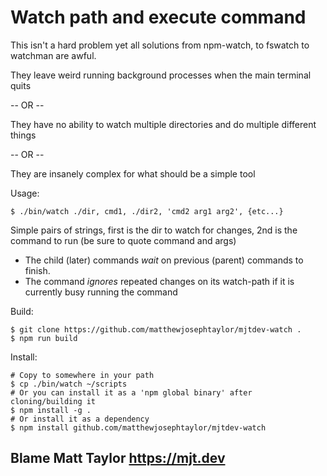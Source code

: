 # Watch path and execute command

This isn't a hard problem yet all solutions from npm-watch, to fswatch to watchman are awful.

They leave weird running background processes when the main terminal quits

-- OR --

They have no ability to watch multiple directories and do multiple different things

-- OR --

They are insanely complex for what should be a simple tool

Usage:

```console
$ ./bin/watch ./dir, cmd1, ./dir2, 'cmd2 arg1 arg2', {etc...}
```

Simple pairs of strings, first is the dir to watch for changes, 2nd is the command to run (be sure to quote command and args)

- The child (later) commands _wait_ on previous (parent) commands to finish.
- The command _ignores_ repeated changes on its watch-path if it is currently busy running the command

Build: 
```console
$ git clone https://github.com/matthewjosephtaylor/mjtdev-watch .
$ npm run build
```

Install:
```console
# Copy to somewhere in your path
$ cp ./bin/watch ~/scripts
# Or you can install it as a 'npm global binary' after cloning/building it
$ npm install -g .
# Or install it as a dependency
$ npm install github.com/matthewjosephtaylor/mjtdev-watch
```
## Blame Matt Taylor https://mjt.dev

